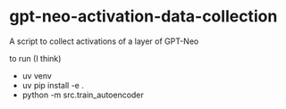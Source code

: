 # gpt-neo-activation-data-collection

A script to collect activations of a layer of GPT-Neo

to run (I think)

- uv venv
- uv pip install -e .
- python -m src.train_autoencoder
